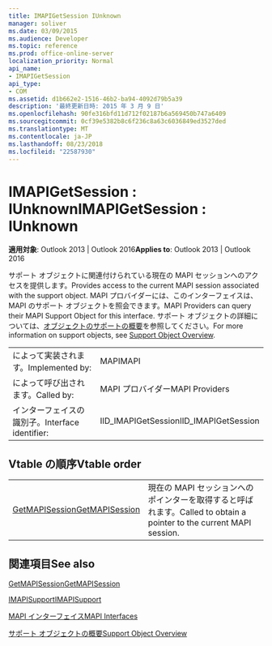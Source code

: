 ```yaml
---
title: IMAPIGetSession IUnknown
manager: soliver
ms.date: 03/09/2015
ms.audience: Developer
ms.topic: reference
ms.prod: office-online-server
localization_priority: Normal
api_name:
- IMAPIGetSession
api_type:
- COM
ms.assetid: d1b662e2-1516-46b2-ba94-4092d79b5a39
description: '最終更新日時: 2015 年 3 月 9 日'
ms.openlocfilehash: 90fe316bfd11d712f02187b6a569450b747a6409
ms.sourcegitcommit: 0cf39e5382b8c6f236c8a63c6036849ed3527ded
ms.translationtype: MT
ms.contentlocale: ja-JP
ms.lasthandoff: 08/23/2018
ms.locfileid: "22587930"
---
```

# <a name="imapigetsession--iunknown"></a><span data-ttu-id="bd461-103">IMAPIGetSession : IUnknown</span><span class="sxs-lookup"><span data-stu-id="bd461-103">IMAPIGetSession : IUnknown</span></span>

  
  
<span data-ttu-id="bd461-104">**適用対象**: Outlook 2013 | Outlook 2016</span><span class="sxs-lookup"><span data-stu-id="bd461-104">**Applies to**: Outlook 2013 | Outlook 2016</span></span> 
  
<span data-ttu-id="bd461-105">サポート オブジェクトに関連付けられている現在の MAPI セッションへのアクセスを提供します。</span><span class="sxs-lookup"><span data-stu-id="bd461-105">Provides access to the current MAPI session associated with the support object.</span></span> <span data-ttu-id="bd461-106">MAPI プロバイダーには、このインターフェイスは、MAPI のサポート オブジェクトを照会できます。</span><span class="sxs-lookup"><span data-stu-id="bd461-106">MAPI Providers can query their MAPI Support Object for this interface.</span></span> <span data-ttu-id="bd461-107">サポート オブジェクトの詳細については、[オブジェクトのサポートの概要](support-object-overview.md)を参照してください。</span><span class="sxs-lookup"><span data-stu-id="bd461-107">For more information on support objects, see [Support Object Overview](support-object-overview.md).</span></span>
  
|||
|:-----|:-----|
|<span data-ttu-id="bd461-108">によって実装されます。</span><span class="sxs-lookup"><span data-stu-id="bd461-108">Implemented by:</span></span>  <br/> |<span data-ttu-id="bd461-109">MAPI</span><span class="sxs-lookup"><span data-stu-id="bd461-109">MAPI</span></span>  <br/> |
|<span data-ttu-id="bd461-110">によって呼び出されます。</span><span class="sxs-lookup"><span data-stu-id="bd461-110">Called by:</span></span>  <br/> |<span data-ttu-id="bd461-111">MAPI プロバイダー</span><span class="sxs-lookup"><span data-stu-id="bd461-111">MAPI Providers</span></span>  <br/> |
|<span data-ttu-id="bd461-112">インターフェイスの識別子。</span><span class="sxs-lookup"><span data-stu-id="bd461-112">Interface identifier:</span></span>  <br/> |<span data-ttu-id="bd461-113">IID_IMAPIGetSession</span><span class="sxs-lookup"><span data-stu-id="bd461-113">IID_IMAPIGetSession</span></span>  <br/> |
   
## <a name="vtable-order"></a><span data-ttu-id="bd461-114">Vtable の順序</span><span class="sxs-lookup"><span data-stu-id="bd461-114">Vtable order</span></span>

|||
|:-----|:-----|
|[<span data-ttu-id="bd461-115">GetMAPISession</span><span class="sxs-lookup"><span data-stu-id="bd461-115">GetMAPISession</span></span>](imapigetsession-getmapisession.md) <br/> |<span data-ttu-id="bd461-116">現在の MAPI セッションへのポインターを取得すると呼ばれます。</span><span class="sxs-lookup"><span data-stu-id="bd461-116">Called to obtain a pointer to the current MAPI session.</span></span>  <br/> |
   
## <a name="see-also"></a><span data-ttu-id="bd461-117">関連項目</span><span class="sxs-lookup"><span data-stu-id="bd461-117">See also</span></span>



[<span data-ttu-id="bd461-118">GetMAPISession</span><span class="sxs-lookup"><span data-stu-id="bd461-118">GetMAPISession</span></span>](imapigetsession-getmapisession.md)
  
[<span data-ttu-id="bd461-119">IMAPISupport</span><span class="sxs-lookup"><span data-stu-id="bd461-119">IMAPISupport</span></span>](imapisupportiunknown.md)


[<span data-ttu-id="bd461-120">MAPI インターフェイス</span><span class="sxs-lookup"><span data-stu-id="bd461-120">MAPI Interfaces</span></span>](mapi-interfaces.md)
  
[<span data-ttu-id="bd461-121">サポート オブジェクトの概要</span><span class="sxs-lookup"><span data-stu-id="bd461-121">Support Object Overview</span></span>](support-object-overview.md)

